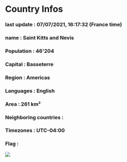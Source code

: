 # Country  Infos
### last update : 07/07/2021, 16:17:32 (France time)

### name : Saint Kitts and Nevis
### Population : 46'204
### Capital : Basseterre
### Region : Americas
### Languages : English
### Area : 261 km²
### Neighboring countries : 
### Timezones : UTC-04:00

### Flag :
![](https://restcountries.eu/data/kna.svg)